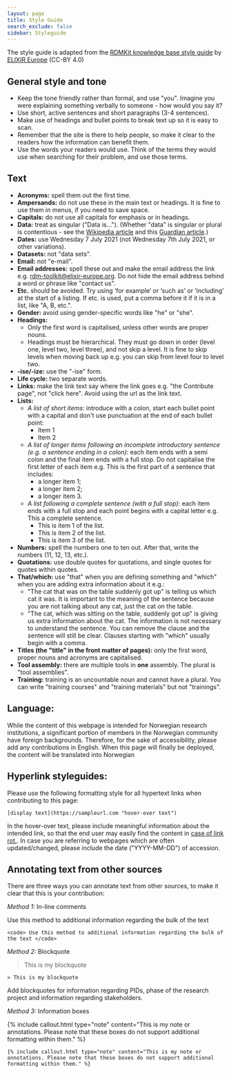 ```yaml
---
layout: page
title: Style Guide
search_exclude: false
sidebar: Styleguide
---
```


The style guide is adapted from the [RDMKit knowledge base style guide](https://rdmkit.elixir-europe.org/style_guide "RDMKit style guide") by [ELIXIR Europe](https://elixir-europe.org/ "ELIXIR Europe main page") (CC-BY 4.0)

## General style and tone
  * Keep the tone friendly rather than formal, and use "you". Imagine you were explaining something verbally to someone - how would you say it?
  * Use short, active sentences and short paragraphs (3-4 sentences).
  * Make use of headings and bullet points to break text up so it is easy to scan.
  * Remember that the site is there to help people, so make it clear to the readers how the information can benefit them.
  * Use the words your readers would use. Think of the terms they would use when searching for their problem, and use those terms.

## Text
  * **Acronyms:** spell them out the first time.
  * **Ampersands:** do not use these in the main text or headings. It is fine to use them in menus, if you need to save space.
  * **Capitals:** do not use all capitals for emphasis or in headings.
  * **Data:** treat as singular ("Data is..."). (Whether "data" is singular or plural is contentious - see the [Wikipedia article](https://en.wikipedia.org/wiki/Data_(word)) and this [Guardian article](https://www.theguardian.com/news/datablog/2010/jul/16/data-plural-singular).)
  * **Dates:** use Wednesday 7 July 2021 (not Wednesday 7th July 2021, or other variations).
  * **Datasets:** not "data sets".
  * **Email:** not "e-mail".
  * **Email addresses:** spell these out and make the email address the link e.g. [rdm-toolkit@elixir-europe.org](mailto:rdm-toolkit@elixir-europe.org). Do not hide the email address behind a word or phrase like "contact us".
  * **Etc.** should be avoided. Try using ‘for example’ or ‘such as’ or ‘including’ at the start of a listing. If etc. is used, put a comma before it if it is in a list, like "A, B, etc.". 
  * **Gender:** avoid using gender-specific words like "he" or "she".
  * **Headings:**
    * Only the first word is capitalised, unless other words are proper nouns.
    * Headings must be hierarchical. They must go down in order (level one, level two, level three), and not skip a level. It is fine to skip levels when moving back up e.g. you can skip from level four to level two.
  * **-ise/-ize:** use the "-ise" form.
  * **Life cycle:** two separate words.
  * **Links:** make the link text say where the link goes e.g. "the Contribute page", not "click here". Avoid using the url as the link text.
  * **Lists:** 
    * _A list of short items_: introduce with a colon, start each bullet point with a capital and don't use punctuation at the end of each bullet point:
      * Item 1
      * Item 2
    * _A list of longer items following an incomplete introductory sentence (e.g. a sentence ending in a colon)_: each item ends with a semi colon and the final item ends with a full stop. Do not capitalise the first letter of each item e.g. This is the first part of a sentence that includes:
      * a longer item 1;
      * a longer item 2;
      * a longer item 3.
    * _A list following a complete sentence (with a full stop)_: each item ends with a full stop and each point begins with a capital letter e.g. This a complete sentence.
      * This is item 1 of the list.
      * This is item 2 of the list.
      * This is item 3 of the list.
  * **Numbers:** spell the numbers one to ten out. After that, write the numbers (11, 12, 13, etc.).
  * **Quotations:** use double quotes for quotations, and single quotes for quotes within quotes.
  * **That/which:** use "that" when you are defining something and "which" when you are adding extra information about it e.g.:
    * "The cat that was on the table suddenly got up" is telling us which cat it was. It is important to the meaning of the sentence because you are not talking about any cat, just the cat on the table.
    * "The cat, which was sitting on the table, suddenly got up" is giving us extra information about the cat. The information is not necessary to understand the sentence. You can remove the clause and the sentence will still be clear. Clauses starting with "which" usually begin with a comma.
  * **Titles (the "title" in the front matter of pages):** only the first word, proper nouns and acronyms are capitalised.
  * **Tool assembly:** there are multiple tools in **one** assembly. The plural is "tool assemblies".
  * **Training:** training is an uncountable noun and cannot have a plural. You can write "training courses" and "training materials" but not "trainings".

## Language:

While the content of this webpage is intended for Norwegian research institutions, a significant portion of members in the Norwegian community have foreign backgrounds. Therefore, for the sake of accessibility, please add any contributions in English. 
When this page will finally be deployed, the content will be translated into Norwegian

## Hyperlink styleguides:
Please use the following formatting style for all hypertext links when contributing to this page:

```
[display text](https://sampleurl.com "hover-over text")
```
In the hover-over text, please include meaningful information about the intended link, so that the end user may easily find the content in [case of link rot.](https://en.m.wikipedia.org/wiki/Link_rot# "Wikipedia artcle on web page, accessed 2024-01-22"). In case you are referring to webpages which are often updated/changed, please include the date ("YYYY-MM-DD") of accession. 

## Annotating text from other sources

There are three ways you can annotate text from other sources, to make it clear that this is your contribution:

*Method 1:* In-line comments

<quote> Use this method to additional information regarding the bulk of the text </quote>

```
<code> Use this method to additional information regarding the bulk of the text </code>
```

*Method 2:*  Blockquote

> This is my blockquote


```
> This is my blockquote
```

Add blockquotes for information regarding PIDs, phase of the research project and information regarding stakeholders.  

*Method 3:* Information boxes 

{% include callout.html type="note" content="This is my note or annotations. Please note that these boxes do not support additional formatting within them." %}

```
{% include callout.html type="note" content="This is my note or annotations. Please note that these boxes do not support additional formatting within them." %}
```

